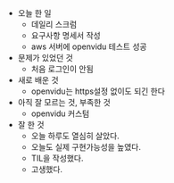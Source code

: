 - 오늘 한 일
    - 데일리 스크럼
    - 요구사항 명세서 작성
    - aws 서버에 openvidu 테스트 성공
- 문제가 있었던 것
    - 처음 로그인이 안됨
- 새로 배운 것
    - openvidu는 https설정 없이도 되긴 한다
- 아직 잘 모르는 것, 부족한 것
    - openvidu 커스텀
- 잘 한 것
    - 오늘 하루도 열심히 살았다.
    - 오늘도 실제 구현가능성을 높였다.
    - TIL을 작성했다.
    - 고생했다.


